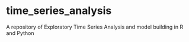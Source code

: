 # time_series_analysis
A repository of Exploratory Time Series Analysis and model building in R and Python 
